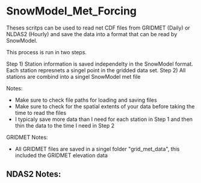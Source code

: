 # SnowModel_Met_Forcing
Theses scritps can be used to read net CDF files from GRIDMET (Daily) or NLDAS2 (Hourly) and save the data into a format that can be read by SnowModel.

This process is run in two steps.

Step 1) Station information is saved independelty in the SnowModel format. Each station represnets a singel point in the gridded data set.
Step 2) All stations are combind into a singel SnowModel met file

Notes:
- Make sure to check file paths for loading and saving files
- Make sure to check for the spatial extents of your data before taking the time to read the files
- I typicaly save more data than I need for each station in Step 1 and then thin the data to the time I need in Step 2

GRIDMET Notes:
- All GRIDMET files are saved in a singel folder "grid_met_data", this included the GRIDMET elevation data

NDAS2 Notes:
-
